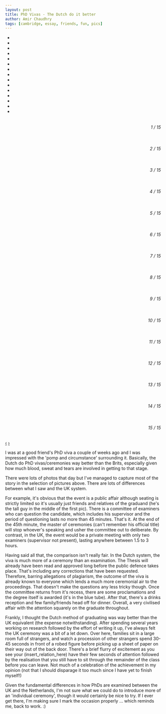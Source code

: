 ```yaml
---
layout: post
title: PhD Vivas - The Dutch do it better
author: Amir Chaudhry
tags: [cambridge, essay, friends, fun, pics]
---
```


<!-- permalink: http://amirchaudhry.com/Phd-vivas-the-dutch-do-it-better
-->

<ul class="thumbnails">
    <li class="span1"><a href="/images/jw-phd-viva/jw-phd-viva-01.jpg"><img src="/images/jw-phd-viva/jw-phd-viva-01.jpg" alt="" /></a></li>
    <li class="span1"><a href="/images/jw-phd-viva/jw-phd-viva-02.jpg"><img src="/images/jw-phd-viva/jw-phd-viva-02.jpg" alt="" /></a></li>
    <li class="span1"><a href="/images/jw-phd-viva/jw-phd-viva-03.jpg"><img src="/images/jw-phd-viva/jw-phd-viva-03.jpg" alt="" /></a></li>
    <li class="span1"><a href="/images/jw-phd-viva/jw-phd-viva-04.jpg"><img src="/images/jw-phd-viva/jw-phd-viva-04.jpg" alt="" /></a></li>
    <li class="span1"><a href="/images/jw-phd-viva/jw-phd-viva-05.jpg"><img src="/images/jw-phd-viva/jw-phd-viva-05.jpg" alt="" /></a></li>
    <li class="span1"><a href="/images/jw-phd-viva/jw-phd-viva-06.jpg"><img src="/images/jw-phd-viva/jw-phd-viva-06.jpg" alt="" /></a></li>
    <li class="span1"><a href="/images/jw-phd-viva/jw-phd-viva-07.jpg"><img src="/images/jw-phd-viva/jw-phd-viva-07.jpg" alt="" /></a></li>            
    <li class="span1"><a href="/images/jw-phd-viva/jw-phd-viva-08.jpg"><img src="/images/jw-phd-viva/jw-phd-viva-08.jpg" alt="" /></a></li>
    <li class="span1"><a href="/images/jw-phd-viva/jw-phd-viva-09.jpg"><img src="/images/jw-phd-viva/jw-phd-viva-09.jpg" alt="" /></a></li>
    <li class="span1"><a href="/images/jw-phd-viva/jw-phd-viva-10.jpg"><img src="/images/jw-phd-viva/jw-phd-viva-10.jpg" alt="" /></a></li>
    <li class="span1"><a href="/images/jw-phd-viva/jw-phd-viva-11.jpg"><img src="/images/jw-phd-viva/jw-phd-viva-11.jpg" alt="" /></a></li>
    <li class="span1"><a href="/images/jw-phd-viva/jw-phd-viva-12.jpg"><img src="/images/jw-phd-viva/jw-phd-viva-12.jpg" alt="" /></a></li>
    <li class="span1"><a href="/images/jw-phd-viva/jw-phd-viva-13.jpg"><img src="/images/jw-phd-viva/jw-phd-viva-13.jpg" alt="" /></a></li>
    <li class="span1"><a href="/images/jw-phd-viva/jw-phd-viva-14.jpg"><img src="/images/jw-phd-viva/jw-phd-viva-14.jpg" alt="" /></a></li>
    <li class="span1"><a href="/images/jw-phd-viva/jw-phd-viva-15.jpg"><img src="/images/jw-phd-viva/jw-phd-viva-15.jpg" alt="" /></a></li>
</ul>

<div id="myCarousel" class="carousel slide">
<!-- Totally kills the CPU so not using it -->
<!--    <script type="text/javascript"> 
        $('.carousel').carousel({ interval: 4000 })
    </script>
-->
    <div class="carousel-inner">
        <div class="item active">
            <img src="/images/jw-phd-viva/jw-phd-viva-01.jpg" alt="">
            <div class="carousel-caption">
                <h6 align="right">1 / 15</h6>
            </div>
        </div>
        <div class="item">
            <img src="/images/jw-phd-viva/jw-phd-viva-02.jpg" alt="">
            <div class="carousel-caption">
                <h6 align="right">2 / 15</h6>
            </div>
        </div>
        <div class="item">
            <img src="/images/jw-phd-viva/jw-phd-viva-03.jpg" alt="">
            <div class="carousel-caption">
                <h6 align="right">3 / 15</h6>
            </div>
        </div>
        <div class="item">
            <img src="/images/jw-phd-viva/jw-phd-viva-04.jpg" alt="">
            <div class="carousel-caption">
                <h6 align="right">4 / 15</h6>
            </div>
        </div>
        <div class="item">
            <img src="/images/jw-phd-viva/jw-phd-viva-05.jpg" alt="">
            <div class="carousel-caption">
                <h6 align="right">5 / 15</h6>
            </div>
        </div>
        <div class="item">
            <img src="/images/jw-phd-viva/jw-phd-viva-06.jpg" alt="">
            <div class="carousel-caption">
                <h6 align="right">6 / 15</h6>
            </div>
        </div>
        <div class="item">
            <img src="/images/jw-phd-viva/jw-phd-viva-07.jpg" alt="">
            <div class="carousel-caption">
                <h6 align="right">7 / 15</h6>
            </div>
        </div>
        <div class="item">
            <img src="/images/jw-phd-viva/jw-phd-viva-08.jpg" alt="">
            <div class="carousel-caption">
                <h6 align="right">8 / 15</h6>
            </div>
        </div>
        <div class="item">
            <img src="/images/jw-phd-viva/jw-phd-viva-09.jpg" alt="">
            <div class="carousel-caption">
                <h6 align="right">9 / 15</h6>
            </div>
        </div>
        <div class="item">
            <img src="/images/jw-phd-viva/jw-phd-viva-10.jpg" alt="">
            <div class="carousel-caption">
                <h6 align="right">10 / 15</h6>
            </div>
        </div>
        <div class="item">
            <img src="/images/jw-phd-viva/jw-phd-viva-11.jpg" alt="">
            <div class="carousel-caption">
                <h6 align="right">11 / 15</h6>
            </div>
        </div>
        <div class="item">
            <img src="/images/jw-phd-viva/jw-phd-viva-12.jpg" alt="">
            <div class="carousel-caption">
                <h6 align="right">12 / 15</h6>
            </div>
        </div>
        <div class="item">
            <img src="/images/jw-phd-viva/jw-phd-viva-13.jpg" alt="">
            <div class="carousel-caption">
                <h6 align="right">13 / 15</h6>
            </div>
        </div>
        <div class="item">
            <img src="/images/jw-phd-viva/jw-phd-viva-14.jpg" alt="">
            <div class="carousel-caption">
                <h6 align="right">14 / 15</h6>
            </div>
        </div>
        <div class="item">
            <img src="/images/jw-phd-viva/jw-phd-viva-15.jpg" alt="">
            <div class="carousel-caption">
                <h6 align="right">15 / 15</h6>
            </div>
        </div>
    </div>
    <a class="left carousel-control" href="#myCarousel" data-slide="prev">&lsaquo;</a>
    <a class="right carousel-control" href="#myCarousel" data-slide="next">&rsaquo;</a>
</div>

I was at a good friend's PhD viva a couple of weeks ago and I was impressed with the 'pomp and circumstance' surrounding it.  Basically, the Dutch do PhD vivas/ceremonies way better than the Brits, especially given how much blood, sweat and tears are involved in getting to that stage.

There were lots of photos that day but I've managed to capture most of the story in the selection of pictures above. There are lots of differences between what I saw and the UK system.  

For example, it's obvious that the event is a public affair although seating is strictly limited so it's usually just friends and relatives of the graduand (he's the tall guy in the middle of the first pic).  There is a committee of examiners who can question the candidate, which includes his supervisor and the period of questioning lasts no more than 45 minutes.  That's it.  At the end of the 45th minute, the master of ceremonies (can't remember his official title) will stop whoever's speaking and usher the committee out to deliberate.  By contrast, in the UK, the event would be a private meeting with only two examiners (supervisor not present), lasting anywhere between 1.5 to 3 hours.

Having said all that, the comparison isn't really fair.  In the Dutch system, the viva is much more of a ceremony than an examination.  The Thesis will already have been read and approved long before the public defence takes place.   That's including any corrections that have been requested.  Therefore, barring allegations of plagiarism, the outcome of the viva is already known to everyone which lends a much more ceremonial air to the proceedings.  That doesn't make the questions any less tricky though.  Once the committee returns from it's recess, there are some proclamations and the degree itself is awarded (it's in the blue tube).  After that, there's a drinks reception and few family/friends head off for dinner.  Overall, a very civilised affair with the attention squarely on the graduate throughout.

Frankly, I thought the Dutch method of graduating was way better than the UK equivalent (the expense notwithstanding).  After spending several years working on research followed by the effort of writing it up, I've always felt the UK ceremony was a bit of a let down.  Over here, families sit in a large room full of strangers, and watch a procession of other strangers spend 30-45 seconds in front of a robed figure before picking up a sheet of paper on their way out of the back door.  There's a brief flurry of excitement as you see your (insert_relation_here) have their few seconds of attention followed by the realisation that you still have to sit through the remainder of the class before you can leave.  Not much of a celebration of the achievement in my opinion (not that I should disparage it too much since I have yet to finish myself!)

Given the fundamental differences in how PhDs are examined between the UK and the Netherlands, I'm not sure what we could do to introduce more of an 'individual ceremony', though it would certainly be nice to try.  If I ever get there, I'm making sure I mark the occasion properly ... which reminds me, back to work. :)
